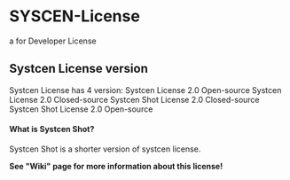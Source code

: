 # SYSCEN-License
a for Developer License

## Systcen License version
Systcen License has 4 version:
Systcen License 2.0 Open-source
Systcen License 2.0 Closed-source
Systcen Shot License 2.0 Closed-source
Systcen Shot License 2.0 Open-source

#### What is Systcen Shot?
Systcen Shot is a shorter version of systcen license.

**See "Wiki" page for more information about this license!**
